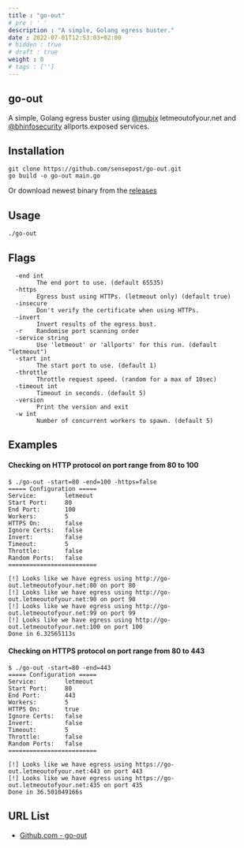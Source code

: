 ```yaml
---
title : "go-out"
# pre : ' '
description : "A simple, Golang egress buster."
date : 2022-07-01T12:53:03+02:00
# hidden : true
# draft : true
weight : 0
# tags : ['']
---
```


## go-out

A simple, Golang egress buster using [@mubix](https://twitter.com/mubix) letmeoutofyour.net and [@bhinfosecurity](https://twitter.com/bhinfosecurity) allports.exposed services.

## Installation

```plain
git clone https://github.com/sensepost/go-out.git
go build -o go-out main.go
```

Or download newest binary from the [releases](https://github.com/sensepost/go-out/releases)

## Usage

```plain
./go-out
```

## Flags

```plain
  -end int
        The end port to use. (default 65535)
  -https
        Egress bust using HTTPs. (letmeout only) (default true)
  -insecure
        Don't verify the certificate when using HTTPs.
  -invert
        Invert results of the egress bust.
  -r    Randomise port scanning order
  -service string
        Use 'letmeout' or 'allports' for this run. (default "letmeout")
  -start int
        The start port to use. (default 1)
  -throttle
        Throttle request speed. (random for a max of 10sec)
  -timeout int
        Timeout in seconds. (default 5)
  -version
        Print the version and exit
  -w int
        Number of concurrent workers to spawn. (default 5)
```

## Examples

#### Checking on HTTP protocol on port range from 80 to 100

```plain
$ ./go-out -start=80 -end=100 -https=false
===== Configuration =====
Service:        letmeout
Start Port:     80
End Port:       100
Workers:        5
HTTPS On:       false
Ignore Certs:   false
Invert:         false
Timeout:        5
Throttle:       false
Random Ports:   false
=========================

[!] Looks like we have egress using http://go-out.letmeoutofyour.net:80 on port 80
[!] Looks like we have egress using http://go-out.letmeoutofyour.net:90 on port 90
[!] Looks like we have egress using http://go-out.letmeoutofyour.net:99 on port 99
[!] Looks like we have egress using http://go-out.letmeoutofyour.net:100 on port 100
Done in 6.32565113s
```

#### Checking on HTTPS protocol on port range from 80 to 443

```plain
$ ./go-out -start=80 -end=443             
===== Configuration =====
Service:        letmeout
Start Port:     80
End Port:       443
Workers:        5
HTTPS On:       true
Ignore Certs:   false
Invert:         false
Timeout:        5
Throttle:       false
Random Ports:   false
=========================

[!] Looks like we have egress using https://go-out.letmeoutofyour.net:443 on port 443
[!] Looks like we have egress using https://go-out.letmeoutofyour.net:435 on port 435
Done in 36.501049166s
```

## URL List

* [Github.com - go-out](https://github.com/sensepost/go-out)
